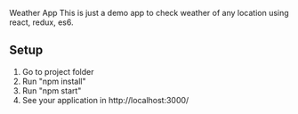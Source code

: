 Weather App
This is just a demo app to check weather of any location using react, redux, es6.

Setup
-----
1) Go to project folder
2) Run "npm install"
3) Run "npm start"
4) See your application in http://localhost:3000/